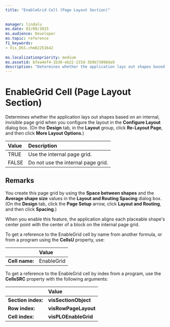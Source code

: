 ```yaml
---
title: "EnableGrid Cell (Page Layout Section)"
 
 
manager: lindalu
ms.date: 03/09/2015
ms.audience: Developer
ms.topic: reference
f1_keywords:
- Vis_DSS.chm82251642
 
ms.localizationpriority: medium
ms.assetid: bfea4ef4-1b30-eb22-215d-3b9b73098da9
description: "Determines whether the application lays out shapes based on an internal, invisible page grid when you configure the layout in the Configure Layout dialog box. (On the Design tab, in the Layout group, click Re-Layout Page, and then click More Layout Options.)"
---
```


# EnableGrid Cell (Page Layout Section)

Determines whether the application lays out shapes based on an internal, invisible page grid when you configure the layout in the **Configure Layout** dialog box. (On the **Design** tab, in the **Layout** group, click **Re-Layout Page**, and then click **More Layout Options**.)
  
|**Value**|**Description**|
|:-----|:-----|
|TRUE  <br/> |Use the internal page grid. |
|FALSE  <br/> |Do not use the internal page grid. |
   
## Remarks

You create this page grid by using the **Space between shapes** and the **Average shape size** values in the **Layout and Routing Spacing** dialog box. (On the **Design** tab, click the **Page Setup** arrow, click **Layout and Routing**, and then click **Spacing**.) 
  
When you enable this feature, the application aligns each placeable shape's center point with the center of a block on the internal page grid. 
  
To get a reference to the EnableGrid cell by name from another formula, or from a program using the **CellsU** property, use: 
  
||Value |
|:-----|:-----|
|**Cell name:**  <br/> |EnableGrid  <br/> |
   
To get a reference to the EnableGrid cell by index from a program, use the **CellsSRC** property with the following arguments: 
  
||Value |
|:-----|:-----|
|**Section index:**  <br/> |**visSectionObject** <br/> |
|**Row index:**  <br/> |**visRowPageLayout** <br/> |
|**Cell index:**  <br/> |**visPLOEnableGrid** <br/> |
   


